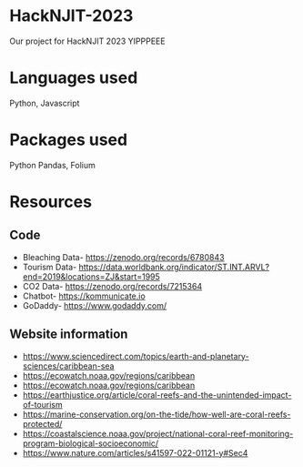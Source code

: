 # HackNJIT-2023
Our project for HackNJIT 2023
YIPPPEEE

# Languages used
Python, Javascript

# Packages used
Python Pandas, Folium

# Resources
## Code
- Bleaching Data- https://zenodo.org/records/6780843 
- Tourism Data- https://data.worldbank.org/indicator/ST.INT.ARVL?end=2019&locations=ZJ&start=1995
- CO2 Data- https://zenodo.org/records/7215364
- Chatbot- https://kommunicate.io
- GoDaddy- https://www.godaddy.com/

## Website information
- https://www.sciencedirect.com/topics/earth-and-planetary-sciences/caribbean-sea
- https://ecowatch.noaa.gov/regions/caribbean
- https://ecowatch.noaa.gov/regions/caribbean
- https://earthjustice.org/article/coral-reefs-and-the-unintended-impact-of-tourism
- https://marine-conservation.org/on-the-tide/how-well-are-coral-reefs-protected/
- https://coastalscience.noaa.gov/project/national-coral-reef-monitoring-program-biological-socioeconomic/
- https://www.nature.com/articles/s41597-022-01121-y#Sec4
